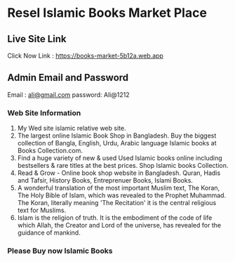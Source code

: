 # Resel Islamic  Books Market Place 

## Live Site Link

Click Now Link : https://books-market-5b12a.web.app

## Admin Email and Password
Email : ali@gmail.com
password: Ali@1212

### Web Site Information 
1. My Wed site islamic relative web site. 
2. The largest online Islamic Book Shop in Bangladesh. Buy the biggest collection of Bangla, English, Urdu, Arabic language Islamic books at Books Collection.com.
3. Find a huge variety of new & used Used Islamic books online including bestsellers & rare titles at the best prices. Shop Islamic books Collection.
4. Read & Grow - Online book shop website in Bangladesh. Quran, Hadis and Tafsir, History Books, Entreprenuer Books, Islami Books.
5. A wonderful translation of the most important Muslim text, The Koran, The Holy Bible of Islam, which was revealed to the Prophet Muhammad. The Koran, literally meaning 'The Recitation' it is the central religious text for Muslims.
6. Islam is the religion of truth. It is the embodiment of the code of life which Allah, the Creator and Lord of the universe, has revealed for the guidance of mankind.
### Please Buy now Islamic Books 